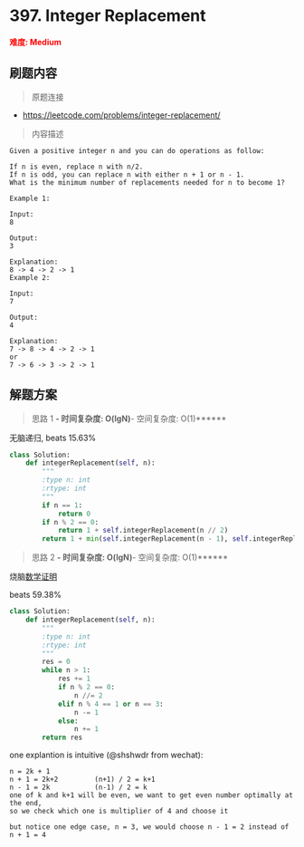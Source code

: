 # 397. Integer Replacement

**<font color=red>难度: Medium</font>**

## 刷题内容

> 原题连接

* https://leetcode.com/problems/integer-replacement/

> 内容描述

```
Given a positive integer n and you can do operations as follow:

If n is even, replace n with n/2.
If n is odd, you can replace n with either n + 1 or n - 1.
What is the minimum number of replacements needed for n to become 1?

Example 1:

Input:
8

Output:
3

Explanation:
8 -> 4 -> 2 -> 1
Example 2:

Input:
7

Output:
4

Explanation:
7 -> 8 -> 4 -> 2 -> 1
or
7 -> 6 -> 3 -> 2 -> 1
```

## 解题方案

> 思路 1
******- 时间复杂度: O(lgN)******- 空间复杂度: O(1)******



无脑递归, beats 15.63%

```python
class Solution:
    def integerReplacement(self, n):
        """
        :type n: int
        :rtype: int
        """
        if n == 1:
            return 0
        if n % 2 == 0:
            return 1 + self.integerReplacement(n // 2)
        return 1 + min(self.integerReplacement(n - 1), self.integerReplacement(n + 1))
```

> 思路 2
******- 时间复杂度: O(lgN)******- 空间复杂度: O(1)******

烧脑[数学证明](https://leetcode.com/problems/integer-replacement/discuss/87948/Python-O(log-n)-time-O(1)-space-with-explanation-and-proof)


beats 59.38%

```python
class Solution:
    def integerReplacement(self, n):
        """
        :type n: int
        :rtype: int
        """
        res = 0
        while n > 1:
            res += 1
            if n % 2 == 0:
                n //= 2
            elif n % 4 == 1 or n == 3:
                n -= 1
            else:
                n += 1
        return res
```


one explantion is intuitive (@shshwdr from wechat):

```
n = 2k + 1
n + 1 = 2k+2         (n+1) / 2 = k+1
n - 1 = 2k           (n-1) / 2 = k
one of k and k+1 will be even, we want to get even number optimally at the end, 
so we check which one is multiplier of 4 and choose it

but notice one edge case, n = 3, we would choose n - 1 = 2 instead of n + 1 = 4
```






















